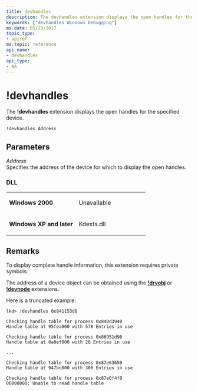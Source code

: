 ```yaml
---
title: devhandles
description: The devhandles extension displays the open handles for the specified device.
keywords: ["devhandles Windows Debugging"]
ms.date: 05/23/2017
topic_type:
- apiref
ms.topic: reference
api_name:
- devhandles
api_type:
- NA
---
```


# !devhandles


The **!devhandles** extension displays the open handles for the specified device.

```dbgcmd
!devhandles Address 
```

## <span id="Parameters"></span><span id="parameters"></span><span id="PARAMETERS"></span>Parameters


<span id="_______Address______"></span><span id="_______address______"></span><span id="_______ADDRESS______"></span> *Address*   
Specifies the address of the device for which to display the open handles.

### <span id="DLL"></span><span id="dll"></span>DLL

<table>
<colgroup>
<col width="50%" />
<col width="50%" />
</colgroup>
<tbody>
<tr class="odd">
<td align="left"><p><strong>Windows 2000</strong></p></td>
<td align="left"><p>Unavailable</p></td>
</tr>
<tr class="even">
<td align="left"><p><strong>Windows XP and later</strong></p></td>
<td align="left"><p>Kdexts.dll</p></td>
</tr>
</tbody>
</table>

 

## Remarks

To display complete handle information, this extension requires private symbols.

The address of a device object can be obtained using the [**!drvobj**](-drvobj.md) or [**!devnode**](-devnode.md) extensions.

Here is a truncated example:

```dbgcmd
lkd> !devhandles 0x841153d8

Checking handle table for process 0x840d3940
Handle table at 95fea000 with 578 Entries in use

Checking handle table for process 0x86951d90
Handle table at 8a8ef000 with 28 Entries in use

...

Checking handle table for process 0x87e63650
Handle table at 947bc000 with 308 Entries in use

Checking handle table for process 0x87e6f4f0
00000000: Unable to read handle table
```

 

 





